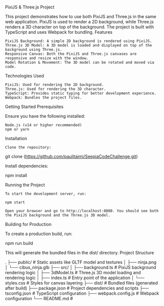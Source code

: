 PixiJS & Three.js Project

This project demonstrates how to use both PixiJS and Three.js in the same web application. PixiJS is used to render a 2D background, while Three.js renders a 3D character on top of the background. The project is built with TypeScript and uses Webpack for bundling.
Features

    PixiJS Background: A simple 2D background is rendered using PixiJS.
    Three.js 3D Model: A 3D model is loaded and displayed on top of the background using Three.js.
    Responsive Canvas: Both the PixiJS and Three.js canvases are responsive and resize with the window.
    Model Rotation & Movement: The 3D model can be rotated and moved via code.

Technologies Used

    PixiJS: Used for rendering the 2D background.
    Three.js: Used for rendering the 3D character.
    TypeScript: Provides static typing for better development experience.
    Webpack: Bundles the project files.

Getting Started
Prerequisites

Ensure you have the following installed:

    Node.js (v14 or higher recommended)
    npm or yarn

Installation

    Clone the repository:

git clone (https://github.com/paulitaimi/SeepiaCodeChallenge.git)

Install dependencies:

npm install

Running the Project

    To start the development server, run:

    npm start

    Open your browser and go to http://localhost:8080. You should see both the PixiJS background and the Three.js 3D model.

Building for Production

To create a production build, run:

npm run build

This will generate the bundled files in the dist/ directory.
Project Structure

.
├── public/                 # Static assets like GLTF model and textures
│   ├── ninja.png
│   └── cibus_ninja.glb
├── src/
│   ├── background.ts       # PixiJS background rendering logic
│   ├── 3dModel.ts          # Three.js 3D model loading and rendering logic
│   ├── index.ts            # Entry point of the application
│   └── styles.css          # Styles for canvas layering
├── dist/                   # Bundled files (generated after build)
├── package.json            # Project dependencies and scripts
├── tsconfig.json           # TypeScript configuration
├── webpack.config.js       # Webpack configuration
└── README.md               # 
